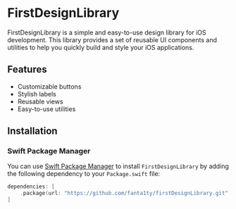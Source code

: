 # FirstDesignLibrary

FirstDesignLibrary is a simple and easy-to-use design library for iOS development. This library provides a set of reusable UI components and utilities to help you quickly build and style your iOS applications.

## Features

- Customizable buttons
- Stylish labels
- Reusable views
- Easy-to-use utilities

## Installation

### Swift Package Manager

You can use [Swift Package Manager](https://swift.org/package-manager/) to install `FirstDesignLibrary` by adding the following dependency to your `Package.swift` file:

```swift
dependencies: [
    .package(url: "https://github.com/fanta1ty/firstDesignLibrary.git", from: "1.0.0")
]
